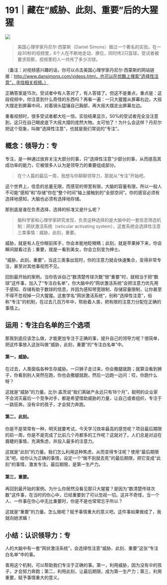 # 191｜藏在“威胁、此刻、重要”后的大猩猩

![](../img/53297ee26fc9a735b9de7f22519034c2.jpg)

> 美国心理学家丹尼尔·西蒙斯（Daniel Simons）做过一个著名的实验。在一段30秒的视频里，6个人在不断地走动、换位，同时传2只篮球，受试者被要求观察，视频里的人一共传了多少次球。

（备注：对视频感兴趣的话，你可以点击美国心理学家丹尼尔·西蒙斯的网站链接：http://www.dansimons.com/videos.html，也可以在优酷上搜索“选择性注意”，寻找相关视频。）

正确答案是15次。受试者中有人答对了，有人答错了。但这不是重点，重点是：这段视频中，你注意到什么奇怪的东西吗？再看一遍：一只大猩猩从屏幕右边，大摇大摆走到屏幕中间，对着镜头猛锤自己胸部，再大摇大摆走出屏幕左边。

重看视频时，很多受试者都大吃一惊。实验结果显示，50%的受试者完全没注意到，这只在自己眼皮底下大摇大摆的庞然大物。太可怕了！为什么会这样？丹尼尔把这个现象，叫做“选择性注意”，也就是我们常说的“专注”。

## 概念：领导力：专

专注，是一种通过放弃关注大部分的事，只“选择性注意”少部分的事，从而提高其成功率的能力，它被很多人认为是领导力的重要组成部分。

> 在个人篇的最后一周，我想与你聊聊领导力，那就从“专注”开始吧。

这个世界上，信息的总量无限，而感官的带宽有限，大脑的容量有限，所以一般人不可能“感知”和“存储”你在“整个时间”轴上接触到的“全部空间”。你的感官必须有选择地感知，大脑也必须有选择地存储。

那到底是谁在负责选择，选择的标准又是什么呢？

> 脑科学家和心理学家研究发现，负责这种选择的是大脑中的一套信息筛选机制：网状激活系统（reticular activating system），这套系统会选择性注意三类事情：威胁，此刻，重要。

威胁，就是有人在你眼前挥手，你会本能地眨眼睛；此刻，就是苹果掉下来，你会瞬间就看过去；重要，就是一看到美女，你会立刻变为绅士。

“威胁，此刻，重要”，当这三类事出现时，你的注意力就会快速集合，变得非常专注，甚至对其他事视而不见。

回到最开始的案例。当你告诉自己“数清楚传球次数”很“重要”时，就相当于把“数球”这件事，加入了“专注白名单”，你大脑中的“网状激活系统”会把注意力优先用于感知、存储有助于数球的信息，并因为感知带宽限制、存储容量限制，让你甚至不得不忽视掉一只大猩猩。这套学名“网状激活系统”，别称“选择性注意”，俗称“专注”的机制，在过去几百万年中，帮助着人类，把有限的注意力分配在正确的事情上。

## 运用：专注白名单的三个选项

那我到底应该怎么做，才能更加专注于正确的事，提升自己的领导力呢？很简单，把这件事放入这张叫做“威胁，此刻，重要”的“专注白名单”中。

#### 第一，威胁。

在过去，人类面临各种生存威胁。一只狮子走过来，你会撒腿就跑；就算没看到狮子，你看到别人突然在跑，你也会撒腿就跑，然后一边跑一边问：哎，你跑什么呀？

这就是“威胁”的力量。比尔·盖茨说“我们离破产永远只有18个月”，聪明的企业家不会消灭最后一个竞争对手，都是希望借助威胁的力量，让自己或者组织，专注于一路狂奔。没有伞的孩子，才会努力奔跑。

#### 第二，此刻。

你是不是常常有一种，明天就要考试，今天学习效率最高的感觉呢？项目最后期限的前一周，你是不是完成了比前几个月都多的工作呢？这就对了。人们总是对迫在眉睫的事情，充满焦虑，并投入最多的注意力。

这就是“此刻”的力量。我们怎么利用这种焦虑，从而变得专注呢？使用“最后期限法”吧。给你认为正确的事情，设定一个“做不到就去死”的最后期限，把它变成“此刻”的事情，激发专注。最后期限，是第一生产力。

#### 第三，重要。

再回到最开始的案例。为什么你居然没看见那只大猩猩？是因为“数清楚传球次数”这件事，在当时的你心中，已经重要到了可以忽视一切。这并不奇怪，当一个人、一件事在你心中无比重要时，你是不是也常常忘乎所以？

这就是“重要”的力量。怎么做呢？赋予事情重大的意义吧。这件事如果做成了，我就向她求婚！

## 小结：认识领导力：专

人的大脑中有一套“网状激活系统”，会选择性注意“威胁、此刻、重要”这张“专注白名单”中的事。

善用这个机制，可以帮助我们专注于正确的事。第一，利用威胁，因为没有伞的孩子，才会努力奔跑；第二，利用此刻，让最后期限，成为第一生产力；第三，利用重要，赋予事情重大的意义。